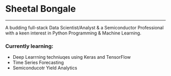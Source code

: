 # Sheetal Bongale
---

A budding full-stack Data Scientist/Analyst & a Semiconductor Professional with a keen interest in Python Programming & Machine Learning.

### Currently learning:
- Deep Learrning techniuqes using Keras and TensorFlow
- Time Series Forecasting
- Semiconducotr Yield Analytics
